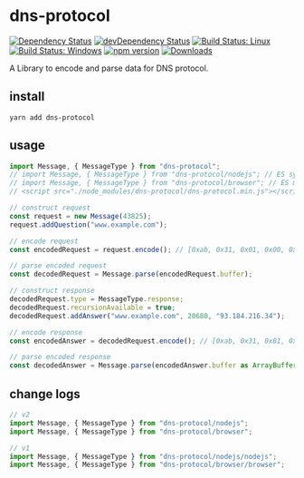 # dns-protocol

[![Dependency Status](https://david-dm.org/plantain-00/dns-protocol.svg)](https://david-dm.org/plantain-00/dns-protocol)
[![devDependency Status](https://david-dm.org/plantain-00/dns-protocol/dev-status.svg)](https://david-dm.org/plantain-00/dns-protocol#info=devDependencies)
[![Build Status: Linux](https://travis-ci.org/plantain-00/dns-protocol.svg?branch=master)](https://travis-ci.org/plantain-00/dns-protocol)
[![Build Status: Windows](https://ci.appveyor.com/api/projects/status/github/plantain-00/dns-protocol?branch=master&svg=true)](https://ci.appveyor.com/project/plantain-00/dns-protocol/branch/master)
[![npm version](https://badge.fury.io/js/dns-protocol.svg)](https://badge.fury.io/js/dns-protocol)
[![Downloads](https://img.shields.io/npm/dm/dns-protocol.svg)](https://www.npmjs.com/package/dns-protocol)

A Library to encode and parse data for DNS protocol.

## install

`yarn add dns-protocol`

## usage

```ts
import Message, { MessageType } from "dns-protocol";
// import Message, { MessageType } from "dns-protocol/nodejs"; // ES syntax
// import Message, { MessageType } from "dns-protocol/browser"; // ES module
// <script src="./node_modules/dns-protocol/dns-protocol.min.js"></script>

// construct request
const request = new Message(43825);
request.addQuestion("www.example.com");

// encode request
const encodedRequest = request.encode(); // [0xab, 0x31, 0x01, 0x00, 0x00, 0x01, 0x00, 0x00, 0x00, 0x00, 0x00, 0x00, 0x03, 0x77, 0x77, 0x77, 0x07, 0x65, 0x78, 0x61, 0x6d, 0x70, 0x6c, 0x65, 0x03, 0x63, 0x6f, 0x6d, 0x00, 0x00, 0x01, 0x00, 0x01]

// parse encoded request
const decodedRequest = Message.parse(encodedRequest.buffer);

// construct response
decodedRequest.type = MessageType.response;
decodedRequest.recursionAvailable = true;
decodedRequest.addAnswer("www.example.com", 20680, "93.184.216.34");

// encode response
const encodedAnswer = decodedRequest.encode(); // [0xab, 0x31, 0x81, 0x80, 0x00, 0x01, 0x00, 0x01, 0x00, 0x00, 0x00, 0x00, 0x03, 0x77, 0x77, 0x77, 0x07, 0x65, 0x78, 0x61, 0x6d, 0x70, 0x6c, 0x65, 0x03, 0x63, 0x6f, 0x6d, 0x00, 0x00, 0x01, 0x00, 0x01, 0xc0, 0x0c, 0x00, 0x01, 0x00, 0x01, 0x00, 0x00, 0x50, 0xc8, 0x00, 0x04, 0x5d, 0xb8, 0xd8, 0x22]

// parse encoded response
const decodedAnswer = Message.parse(encodedAnswer.buffer as ArrayBuffer);
```

## change logs

```ts
// v2
import Message, { MessageType } from "dns-protocol/nodejs";
import Message, { MessageType } from "dns-protocol/browser";

// v1
import Message, { MessageType } from "dns-protocol/nodejs/nodejs";
import Message, { MessageType } from "dns-protocol/browser/browser";
```
